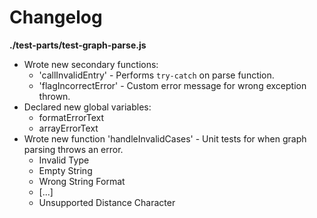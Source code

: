 # Changelog

**./test-parts/test-graph-parse.js**
* Wrote new secondary functions:
	* 'callInvalidEntry' - Performs `try-catch` on parse function.
	* 'flagIncorrectError' - Custom error message for wrong exception thrown.
* Declared new global variables:
	* formatErrorText
	* arrayErrorText
* Wrote new function 'handleInvalidCases' - Unit tests for when graph parsing throws an error.
	* Invalid Type
	* Empty String
	* Wrong String Format
	* [...]
	* Unsupported Distance Character
